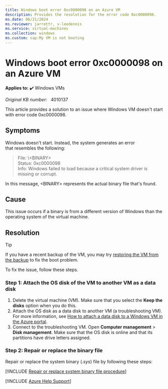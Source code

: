 ```yaml
---
title: Windows boot error 0xc0000098 on an Azure VM
description: Provides the resolution for the error code 0xc0000098.
ms.date: 06/21/2024
ms.reviewer: jarrettr, v-leedennis
ms.service: virtual-machines
ms.collection: windows
ms.custom: sap:My VM is not booting
---
```

# Windows boot error 0xc0000098 on an Azure VM

**Applies to:** :heavy_check_mark: Windows VMs

_Original KB number:_ &nbsp; 4010137

This article provides a solution to an issue where Windows VM doesn't start with error code 0xc0000098.

## Symptoms

Windows doesn't start. Instead, the system generates an error that resembles the following:

> File: \\\<BINARY>  
Status: 0xc0000098  
Info: Windows failed to load because a critical system driver is missing or corrupt.

In this message, \<BINARY> represents the actual binary file that's found.

## Cause

This issue occurs if a binary is from a different version of Windows than the operating system of the virtual machine.

## Resolution

> [!TIP]
> If you have a recent backup of the VM, you may try [restoring the VM from the backup](/azure/backup/backup-azure-arm-restore-vms) to fix the boot problem.

To fix the issue, follow these steps.

### Step 1: Attach the OS disk of the VM to another VM as a data disk

1. Delete the virtual machine (VM). Make sure that you select the **Keep the disks** option when you do this.
2. Attach the OS disk as a data disk to another VM (a troubleshooting VM). For more information, see [How to attach a data disk to a Windows VM in the Azure portal](/azure/virtual-machines/windows/attach-managed-disk-portal).
3. Connect to the troubleshooting VM. Open **Computer management** > **Disk management**. Make sure that the OS disk is online and that its partitions have drive letters assigned.

### Step 2: Repair or replace the binary file

Repair or replace the system binary (*.sys*) file by following these steps:

[!INCLUDE [Repair or replace system binary file procedure](../../../includes/azure/virtual-machines-windows-repair-replace-system-binary-file.md)]

[!INCLUDE [Azure Help Support](../../../includes/azure-help-support.md)]
